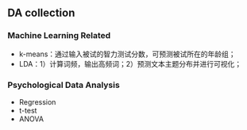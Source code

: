 ## DA collection

### Machine Learning Related
- k-means：通过输入被试的智力测试分数，可预测被试所在的年龄组；
- LDA：1）计算词频，输出高频词；2）预测文本主题分布并进行可视化；

### Psychological Data Analysis
- Regression
- t-test
- ANOVA
